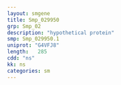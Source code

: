 ```yaml
---
layout: smgene
title: Smp_029950
grp: Smp_02
description: "hypothetical protein"
smp: Smp_029950.1
uniprot: "G4VFJ8"
length:   285
cdd: "ns"
kk: ns
categories: sm
---
```

